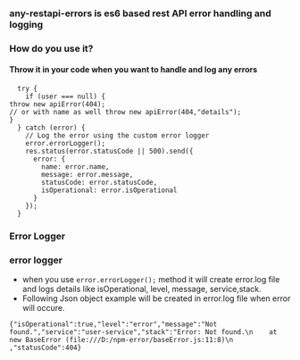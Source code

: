 ### any-restapi-errors is es6 based rest API error handling and logging
### How do you use it? 
#### Throw it in your code when you want to  handle and log any errors 

```import  {apiError} from 'any-restapi-errors';
  try {
    if (user === null) {
throw new apiError(404); 
// or with name as well throw new apiError(404,"details");
}
  } catch (error) {
    // Log the error using the custom error logger
    error.errorLogger();
    res.status(error.statusCode || 500).send({
      error: {
        name: error.name,
        message: error.message,
        statusCode: error.statusCode,
        isOperational: error.isOperational
      }
    });
  }
```

### Error Logger

### error logger
* when you use ```error.errorLogger();``` method it will create error.log file and logs details like isOperational, level, message, service,stack.
* Following Json object example will be created in error.log file when error will occure.

```{"isOperational":true,"level":"error","message":"Not found.","service":"user-service","stack":"Error: Not found.\n    at new BaseError (file:///D:/npm-error/baseError.js:11:8)\n ,"statusCode":404}```